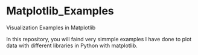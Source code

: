 # Matplotlib_Examples
Visualization Examples in Matplotlib

In this repository, you will faind very simmple examples I have done to plot data with different libraries in Python with matplotlib.
